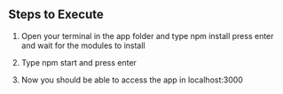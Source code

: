 ## Steps to Execute

1. Open your terminal in the app folder and type npm install press enter and wait for the modules to install

2. Type npm start and press enter 

3. Now you should be able to access the app in localhost:3000
